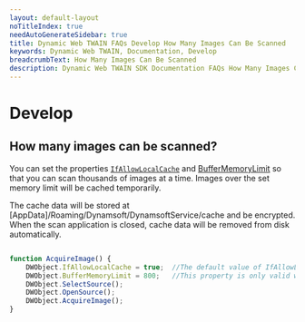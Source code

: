 ```yaml
---
layout: default-layout
noTitleIndex: true
needAutoGenerateSidebar: true
title: Dynamic Web TWAIN FAQs Develop How Many Images Can Be Scanned
keywords: Dynamic Web TWAIN, Documentation, Develop
breadcrumbText: How Many Images Can Be Scanned
description: Dynamic Web TWAIN SDK Documentation FAQs How Many Images Can Be Scanned
---
```


# Develop

## How many images can be scanned? 

You can set the properties [`IfAllowLocalCache`]({{site.info}}api/WebTwain_Buffer.html#ifallowlocalcache) and [BufferMemoryLimit]({{site.info}}api/WebTwain_Buffer.html#buffermemorylimit) so that you can scan thousands of images at a time. Images over the set memory limit will be cached temporarily.

The cache data will be stored at [AppData]/Roaming/Dynamsoft/DynamsoftService/cache and be encrypted. When the scan application is closed, cache data will be removed from disk automatically.

``` javascript

function AcquireImage() {
    DWObject.IfAllowLocalCache = true;  //The default value of IfAllowLocalCache is false. When the property is set to true, you can scan as many images as you want as long as you have a big enough disk.
    DWObject.BufferMemoryLimit = 800;   //This property is only valid when IfAllowLocalCache is set to true.
    DWObject.SelectSource();
    DWObject.OpenSource();
    DWObject.AcquireImage();
}

```